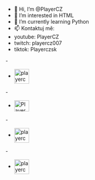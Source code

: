 - 👋 Hi, I’m @PlayerCZ
- 👀 I’m interested in HTML
- 🌱 I’m currently learning Python
- 📫 Kontaktuj mě:
-   youtube: PlayerCZ 
-   twitch: playercz007 
-   tiktok: Playerczsk 

-<a href="https://www.instagram.com/playercz_/" target="blank">
-  <img align="center" src="https://popcornfilm.tk/podweb/instagram.png" alt="playercz_" height="40" width="40" />
</a>

-<a href="https://www.youtube.com/channel/UCiRikk7Yrnb1Uj3rt_N7hpw" target="blank">
-  <img align="center" src="https://popcornfilm.tk/podweb/youtube.png" alt="PlayerCZ" height="30" width="40" />
</a>

-<a href="https://www.twitch.tv/playercz007" target="blank">
-  <img align="center" src="https://popcornfilm.tk/podweb/twitch.png" alt="playercz007" height="40" width="40" />
</a>

-<a href="https://www.tiktok.com/@playerczsk" target="blank">
-  <img align="center" src="https://popcornfilm.tk/podweb/tiktok.png" alt="playerczsk" height="40" width="40" />
</a>

